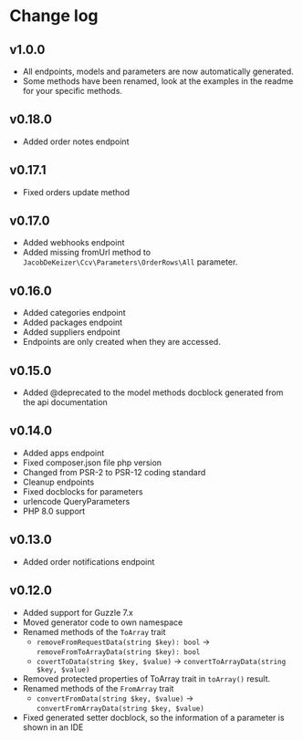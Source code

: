 # Change log

## v1.0.0

- All endpoints, models and parameters are now automatically generated.
- Some methods have been renamed, look at the examples in the readme for your specific methods.

## v0.18.0

- Added order notes endpoint

## v0.17.1

- Fixed orders update method

## v0.17.0

- Added webhooks endpoint
- Added missing fromUrl method to `JacobDeKeizer\Ccv\Parameters\OrderRows\All` parameter.

## v0.16.0

- Added categories endpoint
- Added packages endpoint
- Added suppliers endpoint
- Endpoints are only created when they are accessed.

## v0.15.0

- Added @deprecated to the model methods docblock generated from the api documentation

## v0.14.0

- Added apps endpoint
- Fixed composer.json file php version
- Changed from PSR-2 to PSR-12 coding standard
- Cleanup endpoints
- Fixed docblocks for parameters
- urlencode QueryParameters
- PHP 8.0 support

## v0.13.0

- Added order notifications endpoint

## v0.12.0

- Added support for Guzzle 7.x
- Moved generator code to own namespace
- Renamed methods of the `ToArray` trait
    - `removeFromRequestData(string $key): bool` -> `removeFromToArrayData(string $key): bool`
    - `covertToData(string $key, $value)` -> `convertToArrayData(string $key, $value)`
- Removed protected properties of ToArray trait in `toArray()` result.
- Renamed methods of the `FromArray` trait
    - `convertFromData(string $key, $value)` -> `convertFromArrayData(string $key, $value)`
- Fixed generated setter docblock, so the information of a parameter is shown in an IDE
